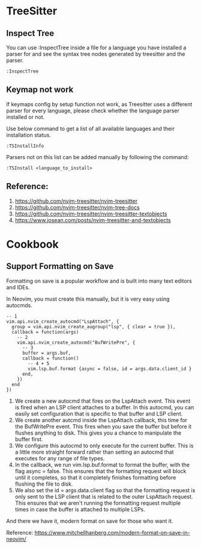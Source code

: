 

# TreeSitter

## Inspect Tree

You can use :InspectTree inside a file for a language you have installed a parser for and see the syntax tree nodes generated by treesitter and the parser.

```
:InspectTree
```

## Keymap not work
If keymaps config by setup function not work, as Treesitter uses a different parser for every language, please check whether the language parser installed or not.

Use below command to get a list of all available languages and their installation status.

```
:TSInstallInfo
```

 Parsers not on this list can be added manually by following the command:

```
:TSInstall <language_to_install>
```


## Reference:

1. https://github.com/nvim-treesitter/nvim-treesitter
2. https://github.com/nvim-treesitter/nvim-tree-docs
3. https://github.com/nvim-treesitter/nvim-treesitter-textobjects
4. https://www.josean.com/posts/nvim-treesitter-and-textobjects


# Cookbook

## Support Formatting on Save
Formatting on save is a popular workflow and is built into many text editors and IDEs.

In Neovim, you must create this manually, but it is very easy using autocmds.

```
-- 1
vim.api.nvim_create_autocmd("LspAttach", {
  group = vim.api.nvim_create_augroup("lsp", { clear = true }),
  callback = function(args)
    -- 2
    vim.api.nvim_create_autocmd("BufWritePre", {
      -- 3
      buffer = args.buf,
      callback = function()
        -- 4 + 5
        vim.lsp.buf.format {async = false, id = args.data.client_id }
      end,
    })
  end
})
```

1. We create a new autocmd that fires on the LspAttach event. This event is fired when an LSP client attaches to a buffer. In this autocmd, you can easily set configuration that is specific to that buffer and LSP client.
2. We create another autcmd inside the LspAttach callback, this time for the BufWritePre event. This fires when you save the buffer but before it flushes anything to disk. This gives you a chance to manipulate the buffer first.
3. We configure this autocmd to only execute for the current buffer. This is a little more straight forward rather than setting an autocmd that executes for any range of file types.
4. In the callback, we run vim.lsp.buf.format to format the buffer, with the flag async = false. This ensures that the formatting request will block until it completes, so that it completely finishes formatting before flushing the file to disk.
5. We also set the id = args.data.client flag so that the formatting request is only sent to the LSP client that is related to the outer LspAttach request. This ensures that we aren't running the formatting request multiple times in case the buffer is attached to multiple LSPs.

And there we have it, modern format on save for those who want it.

Reference: https://www.mitchellhanberg.com/modern-format-on-save-in-neovim/

